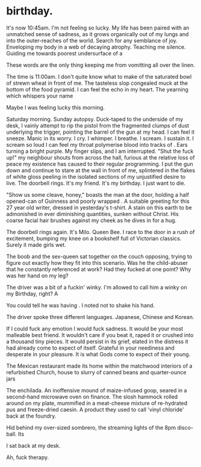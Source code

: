 # birthday.
<!--

A week of life passes by. The rain runs thin. My hair mauves dry. The work is dull. Welcome to my birthday. The loneliest day of the year. An empty echo-chamber of must-haves and has-beens, drowning in a desperate plea for lace n' affection. Muted in it's love n' attention. Slurry in a deficit of biblical tear, as I wear the hearty embrace of a fuck-off grin. Grace upon the impression of my chinny chin chin.

I often wondered what a birthday was, beyond a statutory permission to feel. To feel lonely about one's existence. Like a cookie stolen from childhood. Teetering amongst a hound of rabid adults. To be ripped from your soul, dipped in pity and crumbled upon the palm of one's own hands. For ol' times sake, buck-aroo. If only to prove that you were the child of some megalomaniac debacle with a binge for Chinese counter-terrorism. Sad carpark regrets in the parking lot of a faux pas KFC. If only I'd choked on the potato n' gravy that day. Then and only then might I've had the chance to forge some kind of future in heaven, away from the mess that was solemn n' dare.

It's 10:35am. I receive a text from my mother. That bitch. The feeling is immense. That fucking bitch. A trove of anger overcomes me. Aggravating my emotions to swirl in tandem around the big ball of fire calculating thought into a bucket of crimson anarchy. A twitch of self-harm emerges. Grabbing me by the throat in a violent slam of mottled indigo, now caught in a whirlwind of fervent aggression. Rage. Predominantly I felt rage from the indignation which burst from my infuriation with the Führer itself. The kind of anger which inevitably evolves into a catastrophic cuss of doth and cower. I block her number. It's just how I cope.
 -->

It's now 10:45am. I'm not feeling so lucky. My life has been paired with an unmatched sense of sadness, as it grows organically out of my lungs and into the outer-reaches of the world. Search for any semblance of joy. Enveloping my body in a web of decaying atrophy. Teaching me silence. Guiding me towards poorest undersurface of a

 These words are the only thing keeping me from vomitting all over the linen.

The time is 11:00am. I don't quite know what to make of the saturated bowl of strewn wheat in front of me. The tasteless slop congealed muck at the bottom of the food pyramid. I can feel the echo in my heart. The yearning which whispers your name

Maybe I was feeling lucky this morning.

Saturday morning. Sunday autopsy. Duck-taped to the underside of my desk, I vainly attempt to rip the pistol from the fragmented clumps of dust underlying the trigger, pointing the barrel of the gun at my head. I can feel it sneeze. Manic in its worry. I cry. I whimper. I breathe. I scream. I sustain it. I scream so loud I can feel my throat polymerise blood into tracks of . Ears turning a bright purple. My finger slips, and I am interrupted. "Shut the fuck up!" my neighbour shouts from across the hall, furious at the relative loss of peace my existence has caused to their regular programming. I put the gun down and continue to stare at the wall in front of me, splintered in the flakes of white gloss peeling in the isolated sections of my unjustified desire to live. The doorbell rings. It's my friend. It's my birthday. I just want to die.

"Show us some cleave, honey," boasts the man at the door, holding a half opened-can of Guinness and poorly wrapped . A suitable greeting for this 27 year old writer, dressed in yesterday's t-shirt. A stain on this earth to be admonished in ever diminishing quantities, sunken without Christ. His coarse facial hair brushes against my cheek as he dives in for a hug.

The doorbell rings again. It's Milo. Queen Bee. I race to the door in a rush of excitement, bumping my knee on a bookshelf full of Victorian classics. Surely it made girls wet.

The boob and the sex-queen sat together on the couch opposing, trying to figure out exactly how they fit into this scenario. Was he the child-abuser that he constantly referenced at work? Had they fucked at one point? Why was her hand on my leg?

The driver was a bit of a fuckin' winky. I'm allowed to call him a winky on my Birthday, right? A

You could tell he was having  . I noted not to shake his hand.

The driver spoke three different languages. Japanese, Chinese and Korean.

If I could fuck any emotion I would fuck sadness. It would be your most malleable best friend. It wouldn't care if you beat it, raped it or crushed into a thousand tiny pieces. It would persist in its grief, elated in the distress it had already come to expect of itself. Grateful in your neediness and desperate in your pleasure. It is what Gods come to expect of their young.

The Mexican restaurant made its home within the matchwood interiors of a refurbished Church, house to slurry of canned beans and quarter-ounce jars

The enchilada. An inoffensive mound of maize-infused goop, seared in a second-hand microwave oven on finance. The slosh hammock rolled around on my plate, mummified in a meat-cheese mixture of re-hydrated pus and freeze-dried caesin. A product they used to call 'vinyl chloride' back at the foundry.

Hid behind my over-sized sombrero, the streaming lights of the 8pm disco-ball.
Its

I sat back at my desk.

Ah, fuck therapy.


